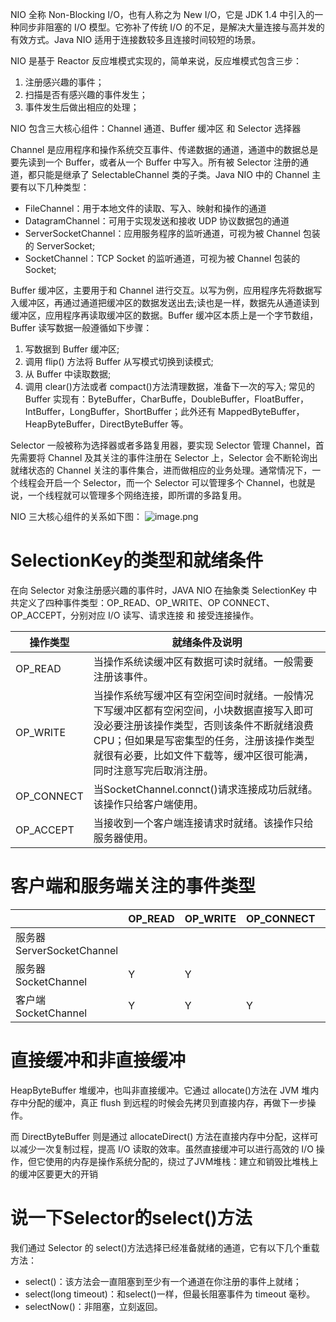 NIO 全称 Non-Blocking I/O，也有人称之为 New I/O，它是 JDK 1.4 中引入的一种同步非阻塞的 I/O 模型。它弥补了传统 I/O 的不足，是解决大量连接与高并发的有效方式。Java NIO 适用于连接数较多且连接时间较短的场景。

NIO 是基于 Reactor 反应堆模式实现的，简单来说，反应堆模式包含三步：
1. 注册感兴趣的事件；
2. 扫描是否有感兴趣的事件发生；
3. 事件发生后做出相应的处理；

NIO 包含三大核心组件：Channel 通道、Buffer 缓冲区 和 Selector 选择器

Channel 是应用程序和操作系统交互事件、传递数据的通道，通道中的数据总是要先读到一个 Buffer，或者从一个 Buffer 中写入。所有被 Selector 注册的通道，都只能是继承了 SelectableChannel 类的子类。Java NIO 中的 Channel 主要有以下几种类型：
- FileChannel：用于本地文件的读取、写入、映射和操作的通道
- DatagramChannel：可用于实现发送和接收 UDP 协议数据包的通道
- ServerSocketChannel：应用服务程序的监听通道，可视为被 Channel 包装的 ServerSocket;
- SocketChannel：TCP Socket 的监听通道，可视为被 Channel 包装的 Socket;

Buffer 缓冲区，主要用于和 Channel 进行交互。以写为例，应用程序先将数据写入缓冲区，再通过通道把缓冲区的数据发送出去;读也是一样，数据先从通道读到缓冲区，应用程序再读取缓冲区的数据。Buffer 缓冲区本质上是一个字节数组，Buffer 读写数据一般遵循如下步骤：
1. 写数据到 Buffer 缓冲区;
2. 调用 flip() 方法将 Buffer 从写模式切换到读模式;
3. 从 Buffer 中读取数据;
4. 调用 clear()方法或者 compact()方法清理数据，准备下一次的写入;
常见的 Buffer 实现有：ByteBuffer，CharBuffe，DoubleBuffer，FloatBuffer，IntBuffer，LongBuffer，ShortBuffer；此外还有 MappedByteBuffer，HeapByteBuffer，DirectByteBuffer 等。

Selector 一般被称为选择器或者多路复用器，要实现 Selector 管理 Channel，首先需要将 Channel 及其关注的事件注册在 Selector 上，Selector 会不断轮询出就绪状态的 Channel 关注的事件集合，进而做相应的业务处理。通常情况下，一个线程会开启一个 Selector，而一个 Selector 可以管理多个 Channel，也就是说，一个线程就可以管理多个网络连接，即所谓的多路复用。

NIO 三大核心组件的关系如下图：
![image.png](https://gitee.com/ycfan/images/raw/master/img/20240120162207.png)
# SelectionKey的类型和就绪条件
在向 Selector 对象注册感兴趣的事件时，JAVA NIO 在抽象类 SelectionKey 中共定义了四种事件类型：OP_READ、OP_WRITE、OP CONNECT、OP_ACCEPT，分别对应 I/O 读写、请求连接 和 接受连接操作。

| 操作类型 | 就绪条件及说明 |
| ---- | ---- |
| OP_READ | 当操作系统读缓冲区有数据可读时就绪。一般需要注册该事件。 |
| OP_WRITE | 当操作系统写缓冲区有空闲空间时就绪。一般情况下写缓冲区都有空闲空间，小块数据直接写入即可没必要注册该操作类型，否则该条件不断就绪浪费CPU；但如果是写密集型的任务，注册该操作类型就很有必要，比如文件下载等，缓冲区很可能满，同时注意写完后取消注册。 |
| OP_CONNECT | 当SocketChannel.connct()请求连接成功后就绪。该操作只给客户端使用。 |
| OP_ACCEPT | 当接收到一个客户端连接请求时就绪。该操作只给服务器使用。 |
# 客户端和服务端关注的事件类型
|  | OP_READ | OP_WRITE | OP_CONNECT | OP_ACCEPT |
| ---- | ---- | ---- | ---- | ---- |
| 服务器 ServerSocketChannel |  |  |  | Y |
| 服务器 SocketChannel | Y | Y |  |  |
| 客户端 SocketChannel | Y | Y | Y |  |
# 直接缓冲和非直接缓冲
HeapByteBuffer 堆缓冲，也叫非直接缓冲。它通过 allocate()方法在 JVM 堆内存中分配的缓冲，真正 flush 到远程的时候会先拷贝到直接内存，再做下一步操作。

而 DirectByteBuffer 则是通过 allocateDirect() 方法在直接内存中分配，这样可以减少一次复制过程，提高 I/O 读取的效率。虽然直接缓冲可以进行高效的 I/O 操作，但它使用的内存是操作系统分配的，绕过了JVM堆栈：建立和销毁比堆栈上的缓冲区要更大的开销

# 说一下Selector的select()方法
我们通过 Selector 的 select()方法选择已经准备就绪的通道，它有以下几个重载方法：
- select()：该方法会一直阻塞到至少有一个通道在你注册的事件上就绪；
- select(long timeout)：和select()一样，但最长阻塞事件为 timeout 毫秒。
- selectNow()：非阻塞，立刻返回。
